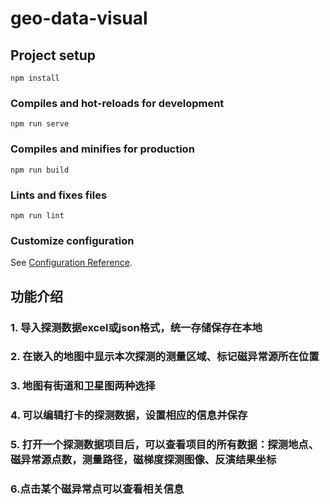 # geo-data-visual

## Project setup
```
npm install
```

### Compiles and hot-reloads for development
```
npm run serve
```

### Compiles and minifies for production
```
npm run build
```

### Lints and fixes files
```
npm run lint
```

### Customize configuration
See [Configuration Reference](https://cli.vuejs.org/config/).

## 功能介绍

### 1. 导入探测数据excel或json格式，统一存储保存在本地

### 2. 在嵌入的地图中显示本次探测的测量区域、标记磁异常源所在位置

### 3. 地图有街道和卫星图两种选择

### 4. 可以编辑打卡的探测数据，设置相应的信息并保存

### 5. 打开一个探测数据项目后，可以查看项目的所有数据：探测地点、磁异常源点数，测量路径，磁梯度探测图像、反演结果坐标

### 6.点击某个磁异常点可以查看相关信息
